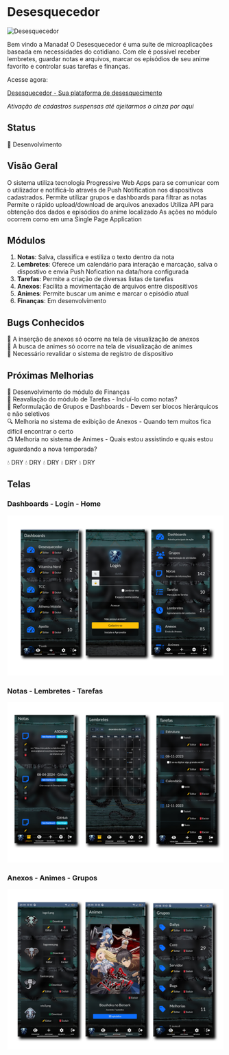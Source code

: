 # Desesquecedor

![Desesquecedor](https://desesquecedor.com.br/img/logo2.webp)

Bem vindo a Manada! O Desesquecedor é uma suite de microaplicações baseada em necessidades do cotidiano. Com ele é possível receber lembretes, guardar notas e arquivos, marcar os episódios de seu anime favorito e controlar suas tarefas e finanças.

Acesse agora: 

[Desesquecedor - Sua plataforma de desesquecimento](https://desesquecedor.com.br)

_Ativação de cadastros suspensas até ajeitarmos o cinza por aqui_

## Status
🚧 Desenvolvimento

## Visão Geral
O sistema utiliza tecnologia Progressive Web Apps para se comunicar com o utilizador e notificá-lo através de Push Notification nos dispositivos cadastrados.
Permite utilizar grupos e dashboards para filtrar as notas
Permite o rápido upload/download de arquivos anexados
Utiliza API para obtenção dos dados e episódios do anime localizado
As ações no módulo ocorrem como em uma Single Page Application

## Módulos

1. **Notas**: Salva, classifica e estiliza o texto dentro da nota
2. **Lembretes**: Oferece um calendário para interação e marcação, salva o dispostivo e envia Push Nofication na data/hora configurada
3. **Tarefas**: Permite a criação de diversas listas de tarefas
4. **Anexos**: Facilita a movimentação de arquivos entre dispositivos
5. **Animes**: Permite buscar um anime e marcar o episódio atual
6. **Finanças**: Em desenvolvimento

## Bugs Conhecidos  
:bug: A inserção de anexos só ocorre na tela de visualização de anexos  
:bug: A busca de animes só ocorre na tela de visualização de animes  
:bug: Necessário revalidar o sistema de registro de dispositivo  

## Próximas Melhorias  
:hammer: Desenvolvimento do módulo de Finanças  
:repeat: Reavaliação do módulo de Tarefas - Incluí-lo como notas?  
:arrows_counterclockwise: Reformulação de Grupos e Dashboards - Devem ser blocos hierárquicos e não seletivos  
:mag: Melhoria no sistema de exibição de Anexos - Quando tem muitos fica difícil encontrar o certo  
:tv: Melhoria no sistema de Animes - Quais estou assistindo e quais estou aguardando a nova temporada?

:droplet: DRY :droplet: DRY :droplet: DRY :droplet: DRY :droplet: DRY

## Telas

### Dashboards - Login - Home
<img src="https://github.com/luanbiao/desesquecedor_preview/blob/main/telas/desesquecedor-dashboards-login-home.png" width="700">

### Notas - Lembretes - Tarefas
<img src="https://github.com/luanbiao/desesquecedor_preview/blob/main/telas/desesquecedor-notas-lembretes-tarefas.png" width="700">

### Anexos - Animes - Grupos
<img src="https://github.com/luanbiao/desesquecedor_preview/blob/main/telas/desesquecedor-anexos-animes-grupos.png" width="700">
